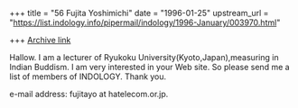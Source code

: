 +++
title = "56 Fujita Yoshimichi"
date = "1996-01-25"
upstream_url = "https://list.indology.info/pipermail/indology/1996-January/003970.html"

+++
[Archive link](https://list.indology.info/pipermail/indology/1996-January/003970.html)

Hallow. I am a lecturer of Ryukoku University(Kyoto,Japan),measuring in 
Indian Buddism. I am very interested in your Web site. So please send me a 
list of members of INDOLOGY. Thank you.

e-mail address: fujitayo at hatelecom.or.jp.







